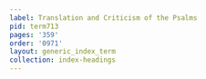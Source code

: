 ```yaml
---
label: Translation and Criticism of the Psalms
pid: term713
pages: '359'
order: '0971'
layout: generic_index_term
collection: index-headings
---
```

